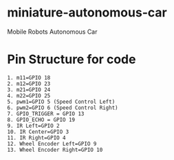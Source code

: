 # miniature-autonomous-car

Mobile Robots Autonomous Car

# Pin Structure for code

    1. m11=GPIO 18
    2. m12=GPIO 23
    3. m21=GPIO 24
    4. m22=GPIO 25
    5. pwm1=GPIO 5 (Speed Control Left)
    6. pwm2=GPIO 6 (Speed Control Right)
    7. GPIO_TRIGGER = GPIO 13
    8. GPIO_ECHO = GPIO 19
    9. IR Left=GPIO 2
    10. IR Center=GPIO 3
    11. IR Right=GPIO 4
    12. Wheel Encoder Left=GPIO 9
    13. Wheel Encoder Right=GPIO 10
